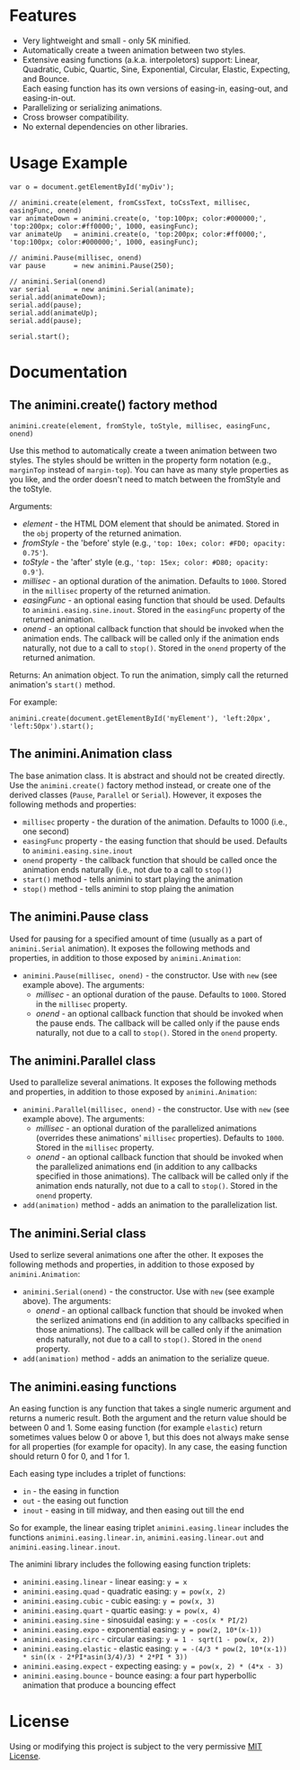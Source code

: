 # Features

* Very lightweight and small - only 5K minified.
* Automatically create a tween animation between two styles.
* Extensive easing functions (a.k.a. interpoletors) support: Linear, Quadratic, Cubic, Quartic, Sine, Exponential, Circular, Elastic, Expecting, and Bounce.   
Each easing function has its own versions of easing-in, easing-out, and easing-in-out.
* Parallelizing or serializing animations.
* Cross browser compatibility.
* No external dependencies on other libraries.


# Usage Example

	var o = document.getElementById('myDiv');
	
	// animini.create(element, fromCssText, toCssText, millisec, easingFunc, onend)
	var animateDown = animini.create(o, 'top:100px; color:#000000;', 'top:200px; color:#ff0000;', 1000, easingFunc);
	var animateUp   = animini.create(o, 'top:200px; color:#ff0000;', 'top:100px; color:#000000;', 1000, easingFunc);
	
	// animini.Pause(millisec, onend)
	var pause       = new animini.Pause(250);

	// animini.Serial(onend)
	var serial      = new animini.Serial(animate);
	serial.add(animateDown);
	serial.add(pause);
	serial.add(animateUp);
	serial.add(pause);
	
	serial.start();


# Documentation

## The animini.create() factory method

	animini.create(element, fromStyle, toStyle, millisec, easingFunc, onend)

Use this method to automatically create a tween animation between two styles. The styles should be written in the property form notation (e.g., `marginTop` instead of `margin-top`). You can have as many style properties as you like, and the order doesn't need to match between the fromStyle and the toStyle.

Arguments:

* *element* - the HTML DOM element that should be animated. Stored in the `obj` property of the returned animation.
* *fromStyle* - the 'before' style (e.g., `'top: 10ex; color: #FD0; opacity: 0.75'`).
* *toStyle* - the 'after' style (e.g., `'top: 15ex; color: #D80; opacity: 0.9'`).
* *millisec* - an optional duration of the animation. Defaults to `1000`. Stored in the `millisec` property of the returned animation.
* *easingFunc* - an optional easing function that should be used. Defaults to `animini.easing.sine.inout`. Stored in the `easingFunc` property of the returned animation.
* *onend* - an optional callback function that should be invoked when the animation ends. The callback will be called only if the animation ends naturally, not due to a call to `stop()`. Stored in the `onend` property of the returned animation.

Returns: An animation object. To run the animation, simply call the returned animation's `start()` method.

For example:

	animini.create(document.getElementById('myElement'), 'left:20px', 'left:50px').start();


## The animini.Animation class
The base animation class. It is abstract and should not be created directly. Use the `animini.create()` factory method instead, or create one of the derived classes (`Pause`, `Parallel` or `Serial`). However, it exposes the following methods and properties:

* `millisec` property - the duration of the animation. Defaults to 1000 (i.e., one second)
* `easingFunc` property - the easing function that should be used. Defaults to `animini.easing.sine.inout`
* `onend` property - the callback function that should be called once the animation ends naturally (i.e., not due to a call to `stop()`)
* `start()` method - tells animini to start playing the animation
* `stop()` method - tells animini to stop plaing the animation

## The animini.Pause class
Used for pausing for a specified amount of time (usually as a part of `animini.Serial` animation). It exposes the following methods and properties, in addition to those exposed by `animini.Animation`:

* `animini.Pause(millisec, onend)` - the constructor. Use with `new` (see example above). The arguments:
	* *millisec* - an optional duration of the pause. Defaults to `1000`. Stored in the `millisec` property.
	* *onend* - an optional callback function that should be invoked when the pause ends. The callback will be called only if the pause ends naturally, not due to a call to `stop()`. Stored in the `onend` property.


## The animini.Parallel class
Used to parallelize several animations. It exposes the following methods and properties, in addition to those exposed by `animini.Animation`:

* `animini.Parallel(millisec, onend)` - the constructor. Use with `new` (see example above). The arguments:
	* *millisec* - an optional duration of the parallelized animations (overrides these animations' `millisec` properties). Defaults to `1000`. Stored in the `millisec` property.
	* *onend* - an optional callback function that should be invoked when the parallelized animations end (in addition to any callbacks specified in those animations). The callback will be called only if the animation ends naturally, not due to a call to `stop()`. Stored in the `onend` property.
* `add(animation)` method - adds an animation to the parallelization list.


## The animini.Serial class
Used to serlize several animations one after the other. It exposes the following methods and properties, in addition to those exposed by `animini.Animation`:

* `animini.Serial(onend)` - the constructor. Use with `new` (see example above). The arguments:
	* *onend* - an optional callback function that should be invoked when the serlized animations end (in addition to any callbacks specified in those animations). The callback will be called only if the animation ends naturally, not due to a call to `stop()`. Stored in the `onend` property.
* `add(animation)` method - adds an animation to the serialize queue.


## The animini.easing functions
An easing function is any function that takes a single numeric argument and returns a numeric result. Both the argument and the return value should be between 0 and 1. Some easing function (for example `elastic`) return sometimes values below 0 or above 1, but this does not always make sense for all properties (for example for opacity). In any case, the easing function should return 0 for 0, and 1 for 1.

Each easing type includes a triplet of functions:

* `in` - the easing in function
* `out` - the easing out function
* `inout` - easing in till midway, and then easing out till the end

So for example, the linear easing triplet `animini.easing.linear` includes the functions `animini.easing.linear.in`, `animini.easing.linear.out` and `animini.easing.linear.inout`.

The animini library includes the following easing function triplets:

* `animini.easing.linear` - linear easing: `y = x`
* `animini.easing.quad` - quadratic easing: `y = pow(x, 2)`
* `animini.easing.cubic` - cubic easing: `y = pow(x, 3)`
* `animini.easing.quart` - quartic easing: `y = pow(x, 4)`
* `animini.easing.sine` - sinosuidal easing: `y = -cos(x * PI/2)`
* `animini.easing.expo` - exponential easing: `y = pow(2, 10*(x-1))`
* `animini.easing.circ` - circular easing: `y = 1 - sqrt(1 - pow(x, 2))`
* `animini.easing.elastic` - elastic easing: `y = -(4/3 * pow(2, 10*(x-1)) * sin((x - 2*PI*asin(3/4)/3) * 2*PI * 3))`
* `animini.easing.expect` - expecting easing: `y = pow(x, 2) * (4*x - 3)`
* `animini.easing.bounce` - bounce easing: a four part hyperbollic animation that produce a bouncing effect

# License
Using or modifying this project is subject to the very permissive [MIT License](http://creativecommons.org/licenses/MIT/).
